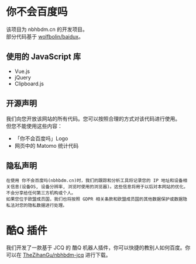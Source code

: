 # 你不会百度吗
该项目为 nbhbdm.cn 的开发项目。   
部分代码基于 [wolfbolin/baidux](https://github.com/wolfbolin/baidux)。   
## 使用的 JavaScript 库
* Vue.js
* jQuery
* Clipboard.js

## 开源声明
我们向您开放该网站的所有代码。您可以按照合理的方式对该代码进行使用。   
但您不能使用这些内容：
* 「你不会百度吗」Logo
* 网页中的 Matomo 统计代码

## 隐私声明
```
在使用 你不会百度吗(nbhbdm.cn)时，我们的跟踪和分析工具将记录您的 IP 地址和设备相关信息(设备OS, 设备分辨率, 浏览时使用的浏览器)。这些信息将用于以后对本网站的优化，不会分享给任何第三方机构或个人。
如果您位于欧盟成员国，我们也将按照 GDPR 相关条款和欧盟成员国的其他数据保护或数据隐私法对您的隐私数据进行处理。
```

# 酷Q 插件
我们开发了一款基于 JCQ 的 酷Q 机器人插件，你可以快捷的教别人如何百度。你可以在 [TheZihanGu/nbhbdm-jcq](https://github.com/TheZihanGu/nbhbdm-jcq) 进行下载。   